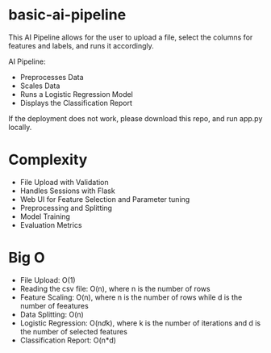 # basic-ai-pipeline

This AI Pipeline allows for the user to upload a file, select the columns for features and labels, and runs it accordingly. 

AI Pipeline:
- Preprocesses Data
- Scales Data
- Runs a Logistic Regression Model
- Displays the Classification Report

If the deployment does not work, please download this repo, and run app.py locally.

# Complexity
- File Upload with Validation
- Handles Sessions with Flask
- Web UI for Feature Selection and Parameter tuning
- Preprocessing and Splitting
- Model Training
- Evaluation Metrics

# Big O
- File Upload: O(1)
- Reading the csv file: O(n), where n is the number of rows
- Feature Scaling: O(n), where n is the number of rows while d is the number of feeatures
- Data Splitting: O(n)
- Logistic Regression: O(n*d*k), where k is the number of iterations and d is the number of selected features
- Classification Report: O(n*d)

